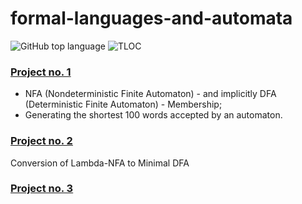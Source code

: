 # formal-languages-and-automata
![GitHub top language](https://img.shields.io/github/languages/top/ralucatudor/formal-languages-and-automata)
![TLOC](https://tokei.rs/b1/github/ralucatudor/formal-languages-and-automata)


### [Project no. 1](project-1)
- NFA (Nondeterministic Finite Automaton) - and implicitly DFA (Deterministic Finite Automaton) - Membership;
- Generating the shortest 100 words accepted by an automaton.

### [Project no. 2](project-2)
Conversion of Lambda-NFA to Minimal DFA

### [Project no. 3](project-3)
